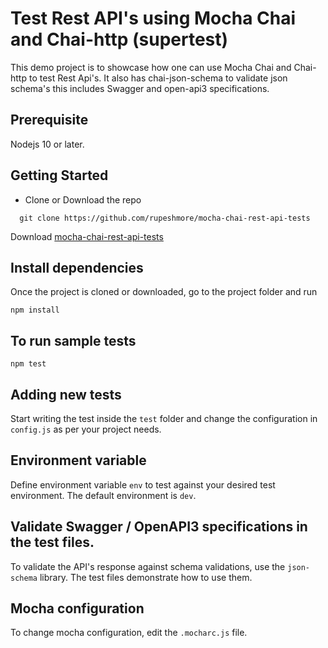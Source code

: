 # Test Rest API's using Mocha Chai and Chai-http (supertest)

This demo project is to showcase how one can use Mocha Chai and Chai-http to test Rest Api's.
It also has chai-json-schema to validate json schema's this includes Swagger and open-api3 specifications.

## Prerequisite
Nodejs 10 or later.


## Getting Started

- Clone or Download the repo
```
  git clone https://github.com/rupeshmore/mocha-chai-rest-api-tests
```
Download [mocha-chai-rest-api-tests](https://github.com/rupeshmore/mocha-chai-rest-api-tests/archive/master.zip)

## Install dependencies
Once the project is cloned or downloaded, go to the project folder and run 

`npm install`


## To run sample tests
`npm test`


## Adding new tests
Start writing the test inside the `test` folder and change the configuration in `config.js` as per your project needs.


## Environment variable
Define environment variable `env` to test against your desired test environment. The default environment is `dev`.


## Validate Swagger / OpenAPI3 specifications in the test files.
To validate the API's response against schema validations, use the `json-schema` library.
The test files demonstrate how to use them.


## Mocha configuration
To change mocha configuration, edit the `.mocharc.js` file.